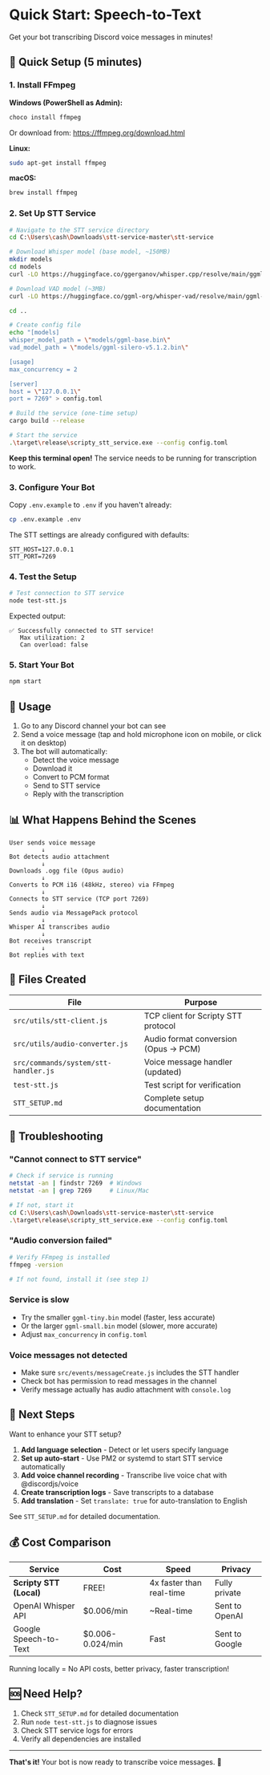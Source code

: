 # Quick Start: Speech-to-Text

Get your bot transcribing Discord voice messages in minutes!

## 🚀 Quick Setup (5 minutes)

### 1. Install FFmpeg

**Windows (PowerShell as Admin):**
```powershell
choco install ffmpeg
```

Or download from: https://ffmpeg.org/download.html

**Linux:**
```bash
sudo apt-get install ffmpeg
```

**macOS:**
```bash
brew install ffmpeg
```

### 2. Set Up STT Service

```bash
# Navigate to the STT service directory
cd C:\Users\cash\Downloads\stt-service-master\stt-service

# Download Whisper model (base model, ~150MB)
mkdir models
cd models
curl -LO https://huggingface.co/ggerganov/whisper.cpp/resolve/main/ggml-base.bin

# Download VAD model (~3MB)
curl -LO https://huggingface.co/ggml-org/whisper-vad/resolve/main/ggml-silero-v5.1.2.bin

cd ..

# Create config file
echo "[models]
whisper_model_path = \"models/ggml-base.bin\"
vad_model_path = \"models/ggml-silero-v5.1.2.bin\"

[usage]
max_concurrency = 2

[server]
host = \"127.0.0.1\"
port = 7269" > config.toml

# Build the service (one-time setup)
cargo build --release

# Start the service
.\target\release\scripty_stt_service.exe --config config.toml
```

**Keep this terminal open!** The service needs to be running for transcription to work.

### 3. Configure Your Bot

Copy `.env.example` to `.env` if you haven't already:
```bash
cp .env.example .env
```

The STT settings are already configured with defaults:
```env
STT_HOST=127.0.0.1
STT_PORT=7269
```

### 4. Test the Setup

```bash
# Test connection to STT service
node test-stt.js
```

Expected output:
```
✅ Successfully connected to STT service!
   Max utilization: 2
   Can overload: false
```

### 5. Start Your Bot

```bash
npm start
```

## 🎤 Usage

1. Go to any Discord channel your bot can see
2. Send a voice message (tap and hold microphone icon on mobile, or click it on desktop)
3. The bot will automatically:
   - Detect the voice message
   - Download it
   - Convert to PCM format
   - Send to STT service
   - Reply with the transcription

## 📊 What Happens Behind the Scenes

```
User sends voice message
         ↓
Bot detects audio attachment
         ↓
Downloads .ogg file (Opus audio)
         ↓
Converts to PCM i16 (48kHz, stereo) via FFmpeg
         ↓
Connects to STT service (TCP port 7269)
         ↓
Sends audio via MessagePack protocol
         ↓
Whisper AI transcribes audio
         ↓
Bot receives transcript
         ↓
Bot replies with text
```

## 🔧 Files Created

| File | Purpose |
|------|---------|
| `src/utils/stt-client.js` | TCP client for Scripty STT protocol |
| `src/utils/audio-converter.js` | Audio format conversion (Opus → PCM) |
| `src/commands/system/stt-handler.js` | Voice message handler (updated) |
| `test-stt.js` | Test script for verification |
| `STT_SETUP.md` | Complete setup documentation |

## 🐛 Troubleshooting

### "Cannot connect to STT service"
```bash
# Check if service is running
netstat -an | findstr 7269  # Windows
netstat -an | grep 7269     # Linux/Mac

# If not, start it
cd C:\Users\cash\Downloads\stt-service-master\stt-service
.\target\release\scripty_stt_service.exe --config config.toml
```

### "Audio conversion failed"
```bash
# Verify FFmpeg is installed
ffmpeg -version

# If not found, install it (see step 1)
```

### Service is slow
- Try the smaller `ggml-tiny.bin` model (faster, less accurate)
- Or the larger `ggml-small.bin` model (slower, more accurate)
- Adjust `max_concurrency` in `config.toml`

### Voice messages not detected
- Make sure `src/events/messageCreate.js` includes the STT handler
- Check bot has permission to read messages in the channel
- Verify message actually has audio attachment with `console.log`

## 📝 Next Steps

Want to enhance your STT setup?

1. **Add language selection** - Detect or let users specify language
2. **Set up auto-start** - Use PM2 or systemd to start STT service automatically
3. **Add voice channel recording** - Transcribe live voice chat with @discordjs/voice
4. **Create transcription logs** - Save transcripts to a database
5. **Add translation** - Set `translate: true` for auto-translation to English

See `STT_SETUP.md` for detailed documentation.

## 💰 Cost Comparison

| Service | Cost | Speed | Privacy |
|---------|------|-------|---------|
| **Scripty STT (Local)** | FREE! | 4x faster than real-time | Fully private |
| OpenAI Whisper API | $0.006/min | ~Real-time | Sent to OpenAI |
| Google Speech-to-Text | $0.006-0.024/min | Fast | Sent to Google |

Running locally = No API costs, better privacy, faster transcription!

## 🆘 Need Help?

1. Check `STT_SETUP.md` for detailed documentation
2. Run `node test-stt.js` to diagnose issues
3. Check STT service logs for errors
4. Verify all dependencies are installed

---

**That's it!** Your bot is now ready to transcribe voice messages. 🎉
